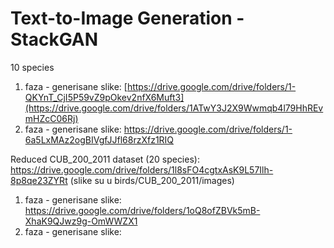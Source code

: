 # Text-to-Image Generation - StackGAN

10 species
1. faza - generisane slike: [https://drive.google.com/drive/folders/1-QKYnT_CjI5P59vZ9pOkev2nfX6Muft3](https://drive.google.com/drive/folders/1ATwY3J2X9Wwmqb4l79HhREvmHZcC06Rj)
2. faza - generisane slike: https://drive.google.com/drive/folders/1-6a5LxMAz2ogBIVgfJJfl68rzXfz1RIQ




Reduced CUB_200_2011 dataset (20 species): 
https://drive.google.com/drive/folders/1l8sFO4cgtxAsK9L57Ilh-8p8qe23ZYRt (slike su u birds/CUB_200_2011/images)

1. faza - generisane slike: https://drive.google.com/drive/folders/1oQ8ofZBVk5mB-XhaK9QJwz9g-OmWWZX1
2. faza - generisane slike: 

